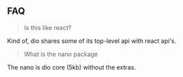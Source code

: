 ## FAQ

> Is this like react?

Kind of, dio shares some of its top-level api with react api's.

> What is the nano package

The nano is dio core (5kb) without the extras.